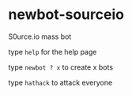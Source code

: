 # newbot-sourceio
S0urce.io mass bot

type `help` for the help page

type `newbot ? x` to create x bots

type `hathack` to attack everyone
